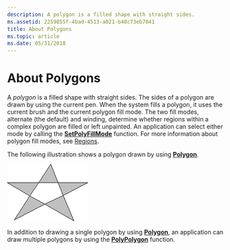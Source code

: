 ```yaml
---
description: A polygon is a filled shape with straight sides.
ms.assetid: 2259855f-4bad-4513-a021-b48c73eb7841
title: About Polygons
ms.topic: article
ms.date: 05/31/2018
---
```


# About Polygons

A *polygon* is a filled shape with straight sides. The sides of a polygon are drawn by using the current pen. When the system fills a polygon, it uses the current brush and the current polygon fill mode. The two fill modes, alternate (the default) and winding, determine whether regions within a complex polygon are filled or left unpainted. An application can select either mode by calling the [**SetPolyFillMode**](/windows/desktop/api/Wingdi/nf-wingdi-setpolyfillmode) function. For more information about polygon fill modes, see [Regions](regions.md).

The following illustration shows a polygon drawn by using [**Polygon**](/windows/desktop/api/Wingdi/nf-wingdi-polygon).

![illustration of a polygon in the shape of a five-pointed star](images/csfsh-04.png)

In addition to drawing a single polygon by using [**Polygon**](/windows/win32/api/wingdi/nf-wingdi-polygon), an application can draw multiple polygons by using the [**PolyPolygon**](/windows/desktop/api/Wingdi/nf-wingdi-polypolygon) function.

 

 
